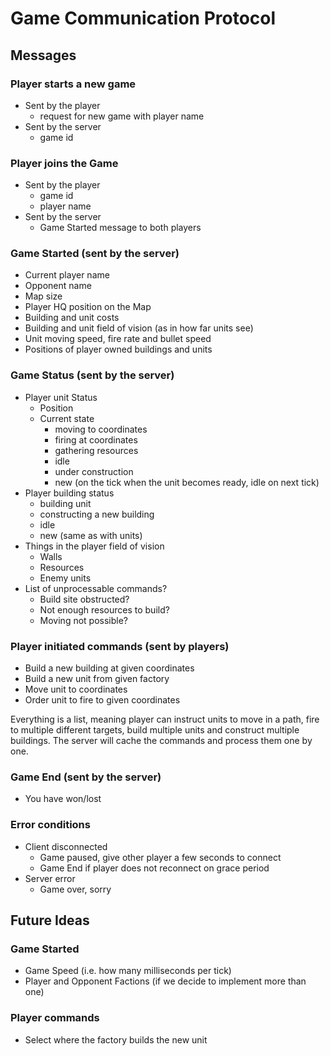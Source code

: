 # Game Communication Protocol

## Messages

### Player starts a new game

 - Sent by the player
   - request for new game with player name
 - Sent by the server
   - game id

### Player joins the Game

 - Sent by the player
   - game id
   - player name
 - Sent by the server
   - Game Started message to both players

### Game Started (sent by the server)

 - Current player name
 - Opponent name
 - Map size
 - Player HQ position on the Map
 - Building and unit costs
 - Building and unit field of vision (as in how far units see)
 - Unit moving speed, fire rate and bullet speed
 - Positions of player owned buildings and units

### Game Status (sent by the server)

  - Player unit Status
    - Position
    - Current state
      - moving to coordinates
      - firing at coordinates
      - gathering resources
      - idle
      - under construction
      - new (on the tick when the unit becomes ready, idle on next tick)
  - Player building status
    - building unit
    - constructing a new building
    - idle
    - new (same as with units)
  - Things in the player field of vision
    - Walls
    - Resources
    - Enemy units
  - List of unprocessable commands?
    - Build site obstructed?
    - Not enough resources to build?
    - Moving not possible?

### Player initiated commands (sent by players)

  - Build a new building at given coordinates
  - Build a new unit from given factory
  - Move unit to coordinates
  - Order unit to fire to given coordinates

Everything is a list, meaning player can instruct units to move in a path, fire
to multiple different targets, build multiple units and construct multiple
buildings. The server will cache the commands and process them one by one.

### Game End (sent by the server)

  - You have won/lost

### Error conditions

  - Client disconnected
    - Game paused, give other player a few seconds to connect
    - Game End if player does not reconnect on grace period
  - Server error
    - Game over, sorry

## Future Ideas

### Game Started

 - Game Speed (i.e. how many milliseconds per tick)
 - Player and Opponent Factions (if we decide to implement more than one)

### Player commands

  - Select where the factory builds the new unit
